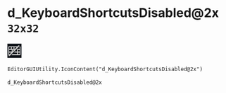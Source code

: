 # d_KeyboardShortcutsDisabled@2x `32x32`
<img src="/img/d_KeyboardShortcutsDisabled@2x.png" width=32 height=32>

``` CSharp
EditorGUIUtility.IconContent("d_KeyboardShortcutsDisabled@2x")
```
```
d_KeyboardShortcutsDisabled@2x
```
